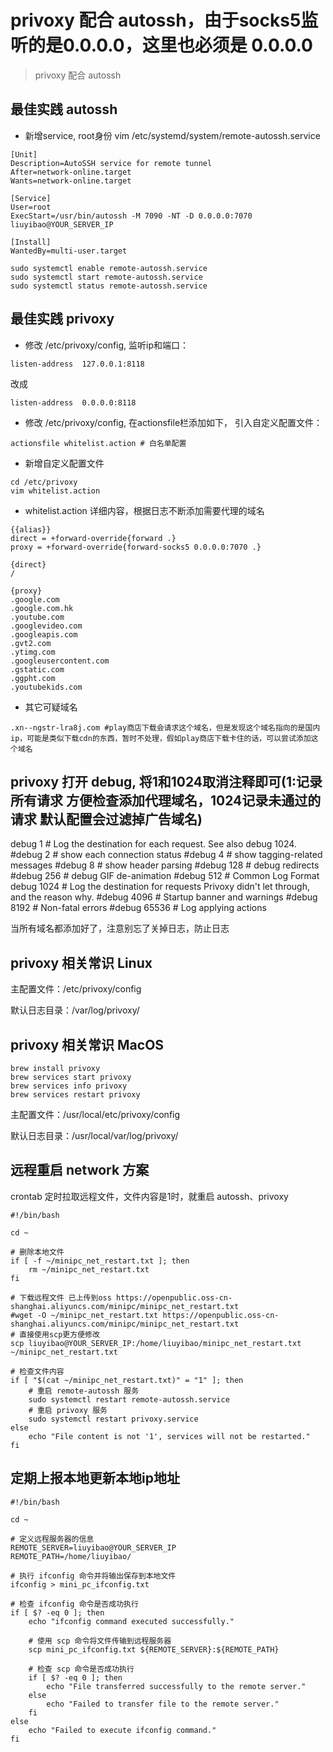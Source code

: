 # privoxy 配合 autossh，由于socks5监听的是0.0.0.0，这里也必须是 0.0.0.0
> privoxy 配合 autossh

## 最佳实践 autossh

- 新增service, root身份 vim /etc/systemd/system/remote-autossh.service

```shell
[Unit]
Description=AutoSSH service for remote tunnel
After=network-online.target
Wants=network-online.target

[Service]
User=root
ExecStart=/usr/bin/autossh -M 7090 -NT -D 0.0.0.0:7070 liuyibao@YOUR_SERVER_IP

[Install]
WantedBy=multi-user.target
```

```
sudo systemctl enable remote-autossh.service
sudo systemctl start remote-autossh.service
sudo systemctl status remote-autossh.service
```

## 最佳实践 privoxy

- 修改 /etc/privoxy/config, 监听ip和端口：
```
listen-address  127.0.0.1:8118
```
改成

```
listen-address  0.0.0.0:8118
```

- 修改 /etc/privoxy/config, 在actionsfile栏添加如下， 引入自定义配置文件：

```
actionsfile whitelist.action # 白名单配置
```

- 新增自定义配置文件

```
cd /etc/privoxy
vim whitelist.action
```

- whitelist.action 详细内容，根据日志不断添加需要代理的域名

```
{{alias}}
direct = +forward-override{forward .}
proxy = +forward-override{forward-socks5 0.0.0.0:7070 .}

{direct}
/

{proxy}
.google.com
.google.com.hk
.youtube.com
.googlevideo.com
.googleapis.com
.gvt2.com
.ytimg.com
.googleusercontent.com
.gstatic.com
.ggpht.com
.youtubekids.com
```

- 其它可疑域名
```shell
.xn--ngstr-lra8j.com #play商店下载会请求这个域名，但是发现这个域名指向的是国内ip，可能是类似下载cdn的东西，暂时不处理，假如play商店下载卡住的话，可以尝试添加这个域名
```

## privoxy 打开 debug, 将1和1024取消注释即可(1:记录所有请求 方便检查添加代理域名，1024记录未通过的请求 默认配置会过滤掉广告域名)

debug     1 # Log the destination for each request. See also debug 1024.
#debug     2 # show each connection status
#debug     4 # show tagging-related messages
#debug     8 # show header parsing
#debug   128 # debug redirects
#debug   256 # debug GIF de-animation
#debug   512 # Common Log Format
debug  1024 # Log the destination for requests Privoxy didn't let through, and the reason why.
#debug  4096 # Startup banner and warnings
#debug  8192 # Non-fatal errors
#debug 65536 # Log applying actions

当所有域名都添加好了，注意别忘了关掉日志，防止日志

## privoxy 相关常识 Linux

主配置文件：/etc/privoxy/config

默认日志目录：/var/log/privoxy/

## privoxy 相关常识 MacOS

```
brew install privoxy
brew services start privoxy
brew services info privoxy
brew services restart privoxy
```

主配置文件：/usr/local/etc/privoxy/config

默认日志目录：/usr/local/var/log/privoxy/

## 远程重启 network 方案

crontab 定时拉取远程文件，文件内容是1时，就重启 autossh、privoxy

```shell
#!/bin/bash

cd ~

# 删除本地文件
if [ -f ~/minipc_net_restart.txt ]; then
    rm ~/minipc_net_restart.txt
fi

# 下载远程文件 已上传到oss https://openpublic.oss-cn-shanghai.aliyuncs.com/minipc/minipc_net_restart.txt
#wget -O ~/minipc_net_restart.txt https://openpublic.oss-cn-shanghai.aliyuncs.com/minipc/minipc_net_restart.txt
# 直接使用scp更方便修改
scp liuyibao@YOUR_SERVER_IP:/home/liuyibao/minipc_net_restart.txt ~/minipc_net_restart.txt

# 检查文件内容
if [ "$(cat ~/minipc_net_restart.txt)" = "1" ]; then
    # 重启 remote-autossh 服务
    sudo systemctl restart remote-autossh.service
    # 重启 privoxy 服务
    sudo systemctl restart privoxy.service
else
    echo "File content is not '1', services will not be restarted."
fi
```

## 定期上报本地更新本地ip地址

```shell
#!/bin/bash

cd ~

# 定义远程服务器的信息
REMOTE_SERVER=liuyibao@YOUR_SERVER_IP
REMOTE_PATH=/home/liuyibao/

# 执行 ifconfig 命令并将输出保存到本地文件
ifconfig > mini_pc_ifconfig.txt

# 检查 ifconfig 命令是否成功执行
if [ $? -eq 0 ]; then
    echo "ifconfig command executed successfully."

    # 使用 scp 命令将文件传输到远程服务器
    scp mini_pc_ifconfig.txt ${REMOTE_SERVER}:${REMOTE_PATH}

    # 检查 scp 命令是否成功执行
    if [ $? -eq 0 ]; then
        echo "File transferred successfully to the remote server."
    else
        echo "Failed to transfer file to the remote server."
    fi
else
    echo "Failed to execute ifconfig command."
fi
```


